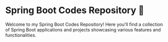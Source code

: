 # Spring Boot Codes Repository 🌱
Welcome to my Spring Boot Codes Repository! Here you'll find a collection of Spring Boot applications and projects showcasing various features and functionalities.
